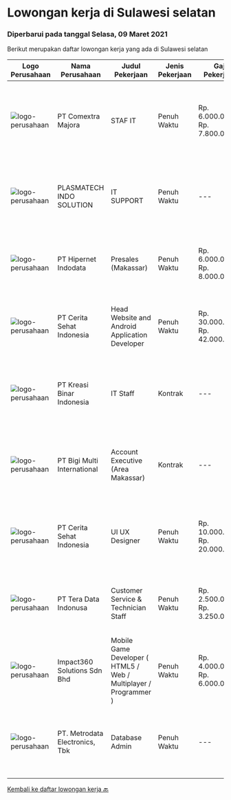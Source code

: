 
  # Lowongan kerja di Sulawesi selatan

  ### Diperbarui pada tanggal Selasa, 09 Maret 2021

  Berikut merupakan daftar lowongan kerja yang ada di Sulawesi selatan

  |Logo Perusahaan | Nama Perusahaan | Judul Pekerjaan | Jenis Pekerjaan | Gaji Pekerjaan | Lokasi | Deskripsi | Tanggal diunggah | Pranala |
  | -------------- | --------------- | --------------- | --------- | --------- | -------------- | ------- | ----------- | ----------- |
  |![logo-perusahaan](https://image-service-cdn.seek.com.au/afa5d83b7a8f13a10b32e054f08b7dbce624d2b2/ee4dce1061f3f616224767ad58cb2fc751b8d2dc)|PT Comextra Majora|STAF IT|Penuh Waktu|Rp. 6.000.000-Rp. 7.800.000|Makassar|Tugas dan tanggung jawab : Membuat dan mendesain program Melakukan perubahan program sesuai perkembangan dan kebutuhan Perusahaan Melakukan pemasangan...|Jumat, 05 Maret 2021|https://www.jobstreet.co.id/id/job/staf-it-3474571?token=0~867676e5-9413-4350-a951-b5afaac2cc36&sectionRank=1&jobId=jobstreet-id-job-3474571|
|![logo-perusahaan](https://image-service-cdn.seek.com.au/73f6c2f8ab5a3c7bbaa52659a4026ff5dcf8d23b/ee4dce1061f3f616224767ad58cb2fc751b8d2dc)|PLASMATECH INDO SOLUTION|IT SUPPORT|Penuh Waktu|---|Makassar|JOB DESCRIPTION Usia &lt;=32 tahun Bisa bahasa pemrograman PHP/MYSQL Mengerti instalasi software2 windows Mengerti troubleshout jaringan. Punya...|Senin, 08 Maret 2021|https://www.jobstreet.co.id/id/job/it-support-3475961?token=0~867676e5-9413-4350-a951-b5afaac2cc36&sectionRank=2&jobId=jobstreet-id-job-3475961|
|![logo-perusahaan](https://image-service-cdn.seek.com.au/10c421bd226b07c7b271d7c5e630a6b1efa36d67/ee4dce1061f3f616224767ad58cb2fc751b8d2dc)|PT Hipernet Indodata|Presales (Makassar)|Penuh Waktu|Rp. 6.000.000-Rp. 8.000.000|Makassar|Requirement: Age maximum 30 years old Minimum Bachelor degree from Computer Science (Computer Engineering, Information System, Information...|Kamis, 04 Maret 2021|https://www.jobstreet.co.id/id/job/presales-makassar-3474009?token=0~867676e5-9413-4350-a951-b5afaac2cc36&sectionRank=3&jobId=jobstreet-id-job-3474009|
|![logo-perusahaan](https://us.123rf.com/450wm/pavelstasevich/pavelstasevich1811/pavelstasevich181101027/112815900-stock-vector-no-image-available-icon-flat-vector.jpg?ver=6)|PT Cerita Sehat Indonesia|Head Website and Android Application Developer|Penuh Waktu|Rp. 30.000.000-Rp. 42.000.000|Sulawesi Selatan|Job Brief:We are looking for a Website and Android Developer to be responsible for developing mobile applications for Health Company.Reports to:...|Jumat, 26 Februari 2021|https://www.jobstreet.co.id/id/job/head-website-and-android-application-developer-3456494?token=0~867676e5-9413-4350-a951-b5afaac2cc36&sectionRank=4&jobId=jobstreet-id-job-3456494|
|![logo-perusahaan](https://image-service-cdn.seek.com.au/6ab6dc42de3ed6219dc320fa9e0f53533b286e0b/ee4dce1061f3f616224767ad58cb2fc751b8d2dc)|PT Kreasi Binar Indonesia|IT Staff|Kontrak|---|Makassar|Kualifikasi :- Pendidikan D3/S1 Bidang IT- usia maksimal 28 tahun- Pengalaman kerja dibidang IT minimal 1 tahun- Menguasai Android studio- Menguasai...|Kamis, 25 Februari 2021|https://www.jobstreet.co.id/id/job/it-staff-3466971?token=0~867676e5-9413-4350-a951-b5afaac2cc36&sectionRank=5&jobId=jobstreet-id-job-3466971|
|![logo-perusahaan](https://image-service-cdn.seek.com.au/0c18fec6b112137679fd87a61aca854bfaf25188/ee4dce1061f3f616224767ad58cb2fc751b8d2dc)|PT Bigi Multi International|Account Executive (Area Makassar)|Kontrak|---|Makassar|Kualifikasi :  Berusia maksimal 35 tahun Pendidikan minimal D3 Memiliki pengalaman di bidang yang sama minimal 2 tahun Mampu mempresentasikan product...|Rabu, 24 Februari 2021|https://www.jobstreet.co.id/id/job/account-executive-area-makassar-3454155?token=0~867676e5-9413-4350-a951-b5afaac2cc36&sectionRank=6&jobId=jobstreet-id-job-3454155|
|![logo-perusahaan](https://us.123rf.com/450wm/pavelstasevich/pavelstasevich1811/pavelstasevich181101027/112815900-stock-vector-no-image-available-icon-flat-vector.jpg?ver=6)|PT Cerita Sehat Indonesia|UI UX Designer|Penuh Waktu|Rp. 10.000.000-Rp. 20.000.000|Sulawesi Selatan|Job DescriptionRequirements : Experienced in related field UI/UX Designer minimum 2 year Up-to-date knowledge of design software like Adobe...|Selasa, 23 Februari 2021|https://www.jobstreet.co.id/id/job/ui-ux-designer-3457370?token=0~867676e5-9413-4350-a951-b5afaac2cc36&sectionRank=7&jobId=jobstreet-id-job-3457370|
|![logo-perusahaan](https://image-service-cdn.seek.com.au/95c9dbd1b5fad8031489fa8bb6de0cad4e83a4a3/ee4dce1061f3f616224767ad58cb2fc751b8d2dc)|PT Tera Data Indonusa|Customer Service & Technician Staff|Penuh Waktu|Rp. 2.500.000-Rp. 3.250.000|Makassar|Deskripsi Pekerjaan: Fast respon dalam menerima keluhan pelanggan. Menerima dan menjawab telepon masuk. Mampu bekerjasama dengan divisi lain termasuk...|Senin, 15 Februari 2021|https://www.jobstreet.co.id/id/job/customer-service-technician-staff-3457631?token=0~867676e5-9413-4350-a951-b5afaac2cc36&sectionRank=8&jobId=jobstreet-id-job-3457631|
|![logo-perusahaan](https://image-service-cdn.seek.com.au/06b729438205195a03d4bcec08ce1ddd5d9c1576/ee4dce1061f3f616224767ad58cb2fc751b8d2dc)|Impact360 Solutions Sdn Bhd|Mobile Game Developer ( HTML5 / Web / Multiplayer / Programmer )|Penuh Waktu|Rp. 4.000.000-Rp. 6.000.000|Sulawesi Selatan|We are hiring remote HTML5 game developers from all parts of Indonesia. If you have real experience building HTML5 games or applications, you're...|Rabu, 17 Februari 2021|https://www.jobstreet.co.id/id/job/mobile-game-developer-html5-web-multiplayer-programmer-4484398/origin/my?token=0~867676e5-9413-4350-a951-b5afaac2cc36&sectionRank=9&jobId=jobstreet-my-job-4484398|
|![logo-perusahaan](https://image-service-cdn.seek.com.au/360ff551a5280d24a3ac9432bdc8ba5ec988566b/ee4dce1061f3f616224767ad58cb2fc751b8d2dc)|PT. Metrodata Electronics, Tbk|Database Admin|Penuh Waktu|---|Makassar|Minimum S1 Teknik Informatika atau Sistem Informasi  Pengalaman sebagai DB Admin atau DB Developer minimal 2 tahun Mengetahui konsep Datawarehouse dan...|Kamis, 11 Februari 2021|https://www.jobstreet.co.id/id/job/database-admin-3456681?token=0~867676e5-9413-4350-a951-b5afaac2cc36&sectionRank=10&jobId=jobstreet-id-job-3456681|


  [Kembali ke daftar lowongan kerja 🔙](../README.md#daftar-lowongan-kerja)
  